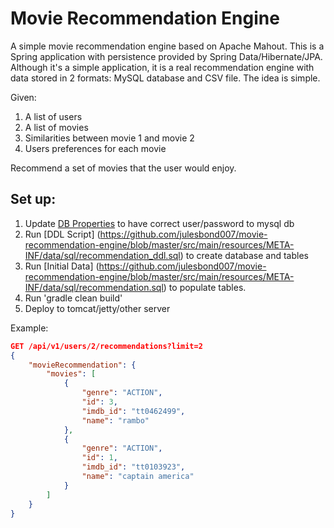Movie Recommendation Engine
=====================================
A simple movie recommendation engine based on Apache Mahout.  This is a Spring application with persistence provided by Spring Data/Hibernate/JPA.  Although it's a simple application, it is a real recommendation engine with data stored in 2 formats:
MySQL database and CSV file.  The idea is simple.

Given:

<ol>
    <li> A list of users</li>
    <li> A list of movies</li>
    <li> Similarities between movie 1 and movie 2</li>
    <li> Users preferences for each movie</li>
</ol>

Recommend a set of movies that the user would enjoy.

Set up:
-------
1. Update [DB Properties](https://github.com/julesbond007/movie-recommendation-engine/blob/master/src/main/resources/META-INF/properties/db.properties) to have correct user/password to mysql db
2. Run [DDL Script] (https://github.com/julesbond007/movie-recommendation-engine/blob/master/src/main/resources/META-INF/data/sql/recommendation_ddl.sql) to create database and tables
3. Run [Initial Data] (https://github.com/julesbond007/movie-recommendation-engine/blob/master/src/main/resources/META-INF/data/sql/recommendation.sql) to populate tables.
4. Run 'gradle clean build'
5. Deploy to tomcat/jetty/other server

Example:
```json
GET /api/v1/users/2/recommendations?limit=2
{
    "movieRecommendation": {
        "movies": [
            {
                "genre": "ACTION",
                "id": 3,
                "imdb_id": "tt0462499",
                "name": "rambo"
            },
            {
                "genre": "ACTION",
                "id": 1,
                "imdb_id": "tt0103923",
                "name": "captain america"
            }
        ]
    }
}
```




